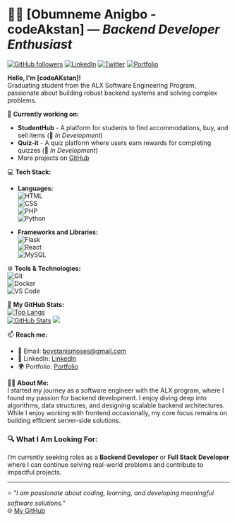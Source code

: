 # 👨‍💻 **[Obumneme Anigbo - codeAkstan]** — _Backend Developer Enthusiast_

[![GitHub followers](https://img.shields.io/github/followers/codeAKstan?label=Follow%20me&style=social)](https://github.com/codeAKstan)
[![LinkedIn](https://img.shields.io/badge/-LinkedIn-blue?style=flat-square&logo=Linkedin&logoColor=white&link=https://www.linkedin.com/in/codeAKstan)](https://www.linkedin.com/in/codeAKstan)
[![Twitter](https://img.shields.io/badge/-Twitter-1DA1F2?style=flat&logo=Twitter&logoColor=white)](https://x.com/codeakstan)
[![Portfolio](https://img.shields.io/badge/Portfolio-Visit-yellowgreen)](https://codeakstan.github.io/)
  
**Hello, I'm [codeAKstan]!**  
Graduating student from the ALX Software Engineering Program, passionate about building robust backend systems and solving complex problems.  
  
🌱 **Currently working on:**  
- **StudentHub** - A platform for students to find accommodations, buy, and sell items (🚧 _In Development_)  
- **Quiz-it** - A quiz platform where users earn rewards for completing quizzes  (🚧 _In Development_)
- More projects on [GitHub](https://github.com/codeAKstan?tab=repositories)
  
💻 **Tech Stack:**  
- **Languages:**  
  ![HTML](https://img.shields.io/badge/HTML-E34F26?style=flat-square&logo=html5&logoColor=white)  
  ![CSS](https://img.shields.io/badge/CSS-1572B6?style=flat-square&logo=css3&logoColor=white)  
  ![PHP](https://img.shields.io/badge/PHP-777BB4?style=flat-square&logo=php&logoColor=white)  
  ![Python](https://img.shields.io/badge/Python-3776AB?style=flat-square&logo=python&logoColor=white)
  
- **Frameworks and Libraries:**  
  ![Flask](https://img.shields.io/badge/Flask-000000?style=flat-square&logo=flask&logoColor=white)  
  ![React](https://img.shields.io/badge/React-20232A?style=flat-square&logo=react&logoColor=61DAFB)  
  ![MySQL](https://img.shields.io/badge/MySQL-4479A1?style=flat-square&logo=mysql&logoColor=white)
  
⚙️ **Tools & Technologies:**  
  ![Git](https://img.shields.io/badge/Git-F05032?style=flat-square&logo=git&logoColor=white)  
  ![Docker](https://img.shields.io/badge/Docker-2496ED?style=flat-square&logo=docker&logoColor=white)  
  ![VS Code](https://img.shields.io/badge/VS%20Code-0078D4?style=flat-square&logo=visual-studio-code&logoColor=white)

🌟 **My GitHub Stats:**  
[![Top Langs](https://github-readme-stats.vercel.app/api/top-langs/?username=codeAKstan&layout=compact&theme=dark)](https://github.com/codeAKstan)  
[![GitHub Stats](https://github-readme-stats.vercel.app/api?username=codeAKstan&show_icons=true&theme=dark)](https://github.com/codeAKstan)
<a href="https://github.com/codeAKstan"><img src="https://github-readme-streak-stats.herokuapp.com/?user=codeAKstan&stroke=ffffff&background=1c1917&ring=0891b2&fire=0891b2&currStreakNum=ffffff&currStreakLabel=0891b2&sideNums=ffffff&sideLabels=ffffff&dates=ffffff&hide_border=true" /></a>

📫 **Reach me:**  
- 📧 Email: [boystanismoses@gmail.com](mailto:boystanismoses@gmail.com)  
- 💼 LinkedIn: [LinkedIn](https://linkedin.com/in/codeAKstan)  
- 🌍 Portfolio: [Portfolio](https://codeakstan.github.io/)

👨‍🎓 **About Me:**  
I started my journey as a software engineer with the ALX program, where I found my passion for backend development. I enjoy diving deep into algorithms, data structures, and designing scalable backend architectures. While I enjoy working with frontend occasionally, my core focus remains on building efficient server-side solutions.

### 🔍 **What I Am Looking For:**
I’m currently seeking roles as a **Backend Developer** or **Full Stack Developer** where I can continue solving real-world problems and contribute to impactful projects.

---

⭐ _"I am passionate about coding, learning, and developing meaningful software solutions."_  
🌐 [My GitHub](https://github.com/codeAKstan)
